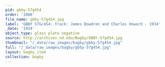 ```yaml
---
pid: gbby-57g454
order: '1008'
file_name: gbby-57g454.jpg
label: 'GBBY 57G/454: Track: James Bowdren and Charles Howard - 1934'
_date: '1934'
object_type: glass plate negative
source: http://archives.nd.edu/Bagby/GBBY-57g454.jpg
thumbnail: "/_data/raw_images/bagby/gbby-57g454.jpg"
full: "/_data/raw_images/bagby/gbby-57g454.jpg"
layout: bagby_item
collection: bagby
---
```

